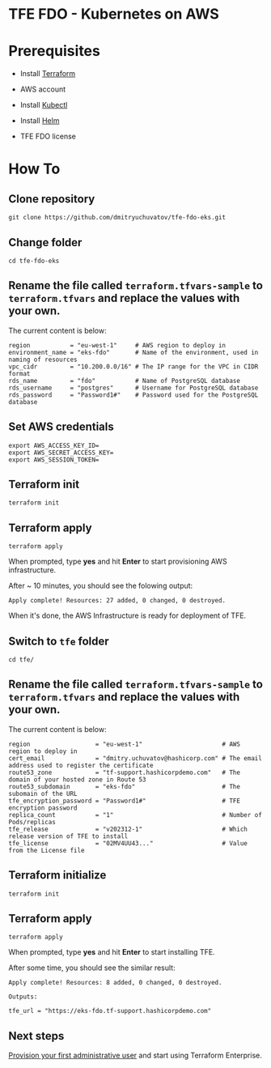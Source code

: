 # TFE FDO - Kubernetes on AWS


# Prerequisites
* Install [Terraform](https://developer.hashicorp.com/terraform/tutorials/aws-get-started/install-cli)

* AWS account

* Install [Kubectl](https://kubernetes.io/docs/tasks/tools/)

* Install [Helm](https://helm.sh/docs/intro/install/)

* TFE FDO license

# How To

## Clone repository

```
git clone https://github.com/dmitryuchuvatov/tfe-fdo-eks.git
```

## Change folder

```
cd tfe-fdo-eks
```

## Rename the file called `terraform.tfvars-sample` to `terraform.tfvars` and replace the values with your own.
The current content is below:

```
region           = "eu-west-1"     # AWS region to deploy in
environment_name = "eks-fdo"       # Name of the environment, used in naming of resources
vpc_cidr         = "10.200.0.0/16" # The IP range for the VPC in CIDR format
rds_name         = "fdo"           # Name of PostgreSQL database
rds_username     = "postgres"      # Username for PostgreSQL database
rds_password     = "Password1#"    # Password used for the PostgreSQL database                                                                                                                 
```

## Set AWS credentials

```
export AWS_ACCESS_KEY_ID=
export AWS_SECRET_ACCESS_KEY=
export AWS_SESSION_TOKEN=
```

## Terraform init
```
terraform init
```

## Terraform apply

```
terraform apply
```

When prompted, type **yes** and hit **Enter** to start provisioning AWS infrastructure.

After ~ 10 minutes, you should see the folowing output:

```
Apply complete! Resources: 27 added, 0 changed, 0 destroyed.
```

When it's done, the AWS Infrastructure is ready for deployment of TFE.

## Switch to `tfe` folder

```
cd tfe/
```

## Rename the file called `terraform.tfvars-sample` to `terraform.tfvars` and replace the values with your own.
The current content is below:

```
region                  = "eu-west-1"                      # AWS region to deploy in
cert_email              = "dmitry.uchuvatov@hashicorp.com" # The email address used to register the certificate
route53_zone            = "tf-support.hashicorpdemo.com"   # The domain of your hosted zone in Route 53
route53_subdomain       = "eks-fdo"                        # The subomain of the URL
tfe_encryption_password = "Password1#"                     # TFE encryption password
replica_count           = "1"                              # Number of Pods/replicas
tfe_release             = "v202312-1"                      # Which release version of TFE to install
tfe_license             = "02MV4UU43..."                   # Value from the License file                                                                                                            
```

## Terraform initialize

```
terraform init
```

## Terraform apply

```
terraform apply
```

When prompted, type **yes** and hit **Enter** to start installing TFE.

After some time, you should see the similar result:

```
Apply complete! Resources: 8 added, 0 changed, 0 destroyed.

Outputs:

tfe_url = "https://eks-fdo.tf-support.hashicorpdemo.com"
```

## Next steps

[Provision your first administrative user](https://developer.hashicorp.com/terraform/enterprise/flexible-deployments/install/initial-admin-user) and start using Terraform Enterprise.

